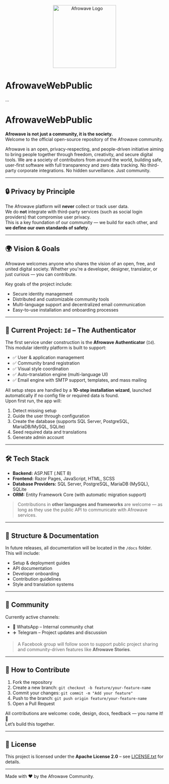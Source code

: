 <p align="center">
  <img src="https://github.com/afrowaveltd/AfrowaveWebPublic/main/Id/wwwroot/img/afrowave-family.png" alt="Afrowave Logo" width="200"/>
</p>

# AfrowaveWebPublic
...


# AfrowaveWebPublic

**Afrowave is not just a community, it is the society.**  
Welcome to the official open-source repository of the Afrowave community.

Afrowave is an open, privacy-respecting, and people-driven initiative aiming to bring people together through freedom, creativity, and secure digital tools. We are a society of contributors from around the world, building safe, user-first software with full transparency and zero data tracking. No third-party corporate integrations. No hidden surveillance. Just community.

---

## 🔒 Privacy by Principle

The Afrowave platform will **never** collect or track user data.  
We do **not** integrate with third-party services (such as social login providers) that compromise user privacy.  
This is a key foundation of our community — we build for each other, and **we define our own standards of safety**.

---

## 🌍 Vision & Goals

Afrowave welcomes anyone who shares the vision of an open, free, and united digital society. Whether you're a developer, designer, translator, or just curious — you can contribute.

Key goals of the project include:

- Secure identity management
- Distributed and customizable community tools
- Multi-language support and decentralized email communication
- Easy-to-use installation and onboarding processes

---

## 🧩 Current Project: `Id` – The Authenticator

The first service under construction is the **Afrowave Authenticator** (`Id`).  
This modular identity platform is built to support:

- ✅ User & application management  
- ✅ Community brand registration  
- ✅ Visual style coordination  
- ✅ Auto-translation engine (multi-language UI)  
- ✅ Email engine with SMTP support, templates, and mass mailing

All setup steps are handled by a **10-step installation wizard**, launched automatically if no config file or required data is found.  
Upon first run, the app will:

1. Detect missing setup
2. Guide the user through configuration
3. Create the database (supports SQL Server, PostgreSQL, MariaDB/MySQL, SQLite)
4. Seed required data and translations
5. Generate admin account

---

## 🛠️ Tech Stack

- **Backend:** ASP.NET (.NET 8)
- **Frontend:** Razor Pages, JavaScript, HTML, SCSS
- **Database Providers:** SQL Server, PostgreSQL, MariaDB (MySQL), SQLite
- **ORM:** Entity Framework Core (with automatic migration support)

> Contributions in **other languages and frameworks** are welcome — as long as they use the public API to communicate with Afrowave services.

---

## 📁 Structure & Documentation

In future releases, all documentation will be located in the `/docs` folder.  
This will include:

- Setup & deployment guides
- API documentation
- Developer onboarding
- Contribution guidelines
- Style and translation systems

---

## 💬 Community

Currently active channels:
- 📱 WhatsApp – Internal community chat
- ✈️ Telegram – Project updates and discussion

> A Facebook group will follow soon to support public project sharing and community-driven features like **Afrowave Stories**.

---

## 🤝 How to Contribute

1. Fork the repository
2. Create a new branch: `git checkout -b feature/your-feature-name`
3. Commit your changes: `git commit -m "Add your feature"`
4. Push to the branch: `git push origin feature/your-feature-name`
5. Open a Pull Request

All contributions are welcome: code, design, docs, feedback — you name it! 🙌  
Let’s build this together.

---

## 📜 License

This project is licensed under the **Apache License 2.0** – see [LICENSE.txt](LICENSE.txt) for details.

---

Made with ❤️ by the Afrowave Community.

